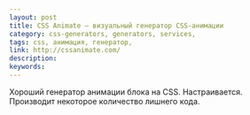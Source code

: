 ```yaml
---
layout: post
title: CSS Animate — визуальный генератор CSS-анимации
category: css-generators, generators, services, 
tags: css, анимация, генератор, 
link: http://cssanimate.com/
description: 
keywords: 
---
```


<p>Хороший генератор анимации блока на CSS. Настраивается. Производит некоторое количество лишнего кода.</p>
